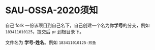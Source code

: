 # SAU-OSSA-2020须知

自己 fork 一份该项目到自己名下，自己创建一个名为你**学号**的分支，例如 `183411010125`，提交后 pr 到根目录下。

文件名为 **学号-姓名**。例如 `183411010125-煎鱼`